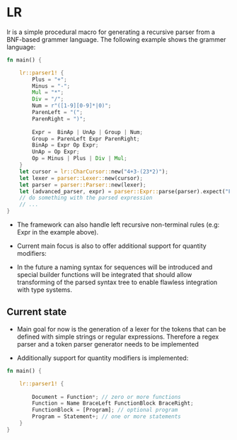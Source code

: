 # LR
lr is a simple procedural macro for generating a recursive parser from a BNF-based grammer language.
The following example shows the grammer language:
```rust
fn main() {

    lr::parser1! {
        Plus = "+";
        Minus = "-";
        Mul = "*";
        Div = "/";
        Num = r"([1-9][0-9]*|0)";
        ParenLeft = "(";
        ParenRight = ")";
        
        Expr =  BinAp | UnAp | Group | Num;
        Group = ParenLeft Expr ParenRight;
        BinAp = Expr Op Expr;
        UnAp = Op Expr;
        Op = Minus | Plus | Div | Mul;
    }
    let cursor = lr::CharCursor::new("4+3-(23*2)");
    let lexer = parser::Lexer::new(cursor);
    let parser = parser::Parser::new(lexer);
    let (advanced_parser, expr) = parser::Expr::parse(parser).expect("Failed to parse Expr!");
    // do something with the parsed expression
    // ...
}
```

- The framework can also handle left recursive non-terminal rules (e.g: Expr in the example above).

- Current main focus is also to offer additional support for quantity modifiers:

- In the future a naming syntax for sequences will be introduced and 
special builder functions will be integrated that should allow transforming of the parsed syntax tree to enable flawless integration with 
type systems.

## Current state

- Main goal for now is the generation of a lexer for the tokens that can be defined with 
simple strings or regular expressions. Therefore a regex parser and a token parser generator needs to 
be implemented

- Additionally support for quantity modifiers is implemented:

```rust
fn main() {

    lr::parser1! {
        
        Document = Function*; // zero or more functions
        Function = Name BraceLeft FunctionBlock BraceRight;
        FunctionBlock = [Program]; // optional program
        Program = Statement+; // one or more statements
    }
}
```
